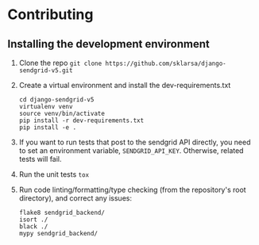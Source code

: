 Contributing
============

Installing the development environment
--------------------------------------

1. Clone the repo `git clone https://github.com/sklarsa/django-sendgrid-v5.git`

2. Create a virtual environment and install the dev-requirements.txt

   ```
   cd django-sendgrid-v5
   virtualenv venv
   source venv/bin/activate
   pip install -r dev-requirements.txt
   pip install -e .
   ```

3. If you want to run tests that post to the sendgrid API directly, you need to set an environment variable, `SENDGRID_API_KEY`.  Otherwise, related tests will fail.

4. Run the unit tests `tox`

5. Run code linting/formatting/type checking (from the repository's root directory), and correct any issues:

   ```
   flake8 sendgrid_backend/
   isort ./
   black ./
   mypy sendgrid_backend/
   ```

